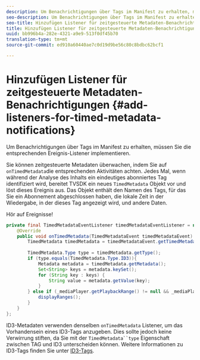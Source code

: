 ```yaml
---
description: Um Benachrichtigungen über Tags im Manifest zu erhalten, müssen Sie die entsprechenden Ereignis-Listener implementieren.
seo-description: Um Benachrichtigungen über Tags im Manifest zu erhalten, müssen Sie die entsprechenden Ereignis-Listener implementieren.
seo-title: Hinzufügen Listener für zeitgesteuerte Metadaten-Benachrichtigungen
title: Hinzufügen Listener für zeitgesteuerte Metadaten-Benachrichtigungen
uuid: bb996b4a-282e-4321-a9e9-513f0df45b70
translation-type: tm+mt
source-git-commit: ed910a60440ae7c0d19d9be56c80c8bdbc62bcf1

---
```



# Hinzufügen Listener für zeitgesteuerte Metadaten-Benachrichtigungen {#add-listeners-for-timed-metadata-notifications}

Um Benachrichtigungen über Tags im Manifest zu erhalten, müssen Sie die entsprechenden Ereignis-Listener implementieren.

Sie können zeitgesteuerte Metadaten überwachen, indem Sie auf `onTimedMetadata`die entsprechenden Aktivitäten achten. Jedes Mal, wenn während der Analyse des Inhalts ein eindeutiges abonniertes Tag identifiziert wird, bereitet TVSDK ein neues `TimedMetadata` Objekt vor und löst dieses Ereignis aus. Das Objekt enthält den Namen des Tags, für das Sie ein Abonnement abgeschlossen haben, die lokale Zeit in der Wiedergabe, in der dieses Tag angezeigt wird, und andere Daten.

Hör auf Ereignisse!

```java
private final TimedMetadataEventListener timedMetadataEventListener = new TimedMetadataEventListener() { 
    @Override 
    public void onTimedMetadata(TimedMetadataEvent timedMetadataEvent) { 
        TimedMetadata timedMetadata = timedMetadataEvent.getTimedMetadata(); 
 
        TimedMetadata.Type type = timedMetadata.getType(); 
        if (type.equals(TimedMetadata.Type.ID3)){ 
            Metadata metadata = timedMetadata.getMetadata(); 
            Set<String> keys = metadata.keySet(); 
            for (String key : keys) { 
                String value = metadata.getValue(key); 
            } 
        } else if (_mediaPlayer.getPlaybackRange() != null && _mediaPlayer.getPlaybackRange().getDuration() > 0) { 
            displayRanges(); 
        } 
    } 
}; 
```

ID3-Metadaten verwenden denselben `onTimedMetadata` Listener, um das Vorhandensein eines ID3-Tags anzugeben. Dies sollte jedoch keine Verwirrung stiften, da Sie mit der `TimedMetadata``type` Eigenschaft zwischen TAG und ID3 unterscheiden können. Weitere Informationen zu ID3-Tags finden Sie unter [ID3-Tags](../../../../tvsdk-3x-android-prog/android-3x-content-playback-options-android2/android-3x-id3-metadata-retrieve.md).